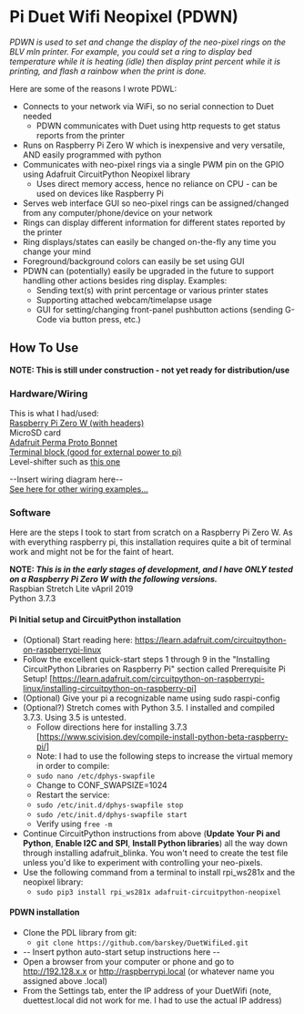 # Pi Duet Wifi Neopixel (PDWN)

_PDWN is used to set and change the display of the neo-pixel rings on the BLV mln printer. For example, you could set a ring to display bed temperature while it is heating (idle) then display print percent while it is printing, and flash a rainbow when the print is done._

Here are some of the reasons I wrote PDWL:
* Connects to your network via WiFi, so no serial connection to Duet needed
  * PDWN communicates with Duet using http requests to get status reports from the printer
* Runs on Raspberry Pi Zero W which is inexpensive and very versatile, AND easily programmed with python
* Communicates with neo-pixel rings via a single PWM pin on the GPIO using Adafruit CircuitPython Neopixel library
  * Uses direct memory access, hence no reliance on CPU - can be used on devices like Raspberry Pi
* Serves web interface GUI so neo-pixel rings can be assigned/changed from any computer/phone/device on your network
* Rings can display different information for different states reported by the printer
* Ring displays/states can easily be changed on-the-fly any time you change your mind
* Foreground/background colors can easily be set using GUI
* PDWN can (potentially) easily be upgraded in the future to support handling other actions besides ring display.
  Examples:
  * Sending text(s) with print percentage or various printer states
  * Supporting attached webcam/timelapse usage
  * GUI for setting/changing front-panel pushbutton actions (sending G-Code via button press, etc.)

## How To Use
**NOTE: This is still under construction - not yet ready for distribution/use**

### Hardware/Wiring
This is what I had/used:  
[Raspberry Pi Zero W (with headers)](https://www.adafruit.com/product/3708)  
MicroSD card  
[Adafruit Perma Proto Bonnet](https://www.adafruit.com/product/3203)  
[Terminal block (good for external power to pi)](https://www.adafruit.com/product/724)  
Level-shifter such as [this one](https://www.adafruit.com/product/735)  

--Insert wiring diagram here--  
[See here for other wiring examples...](https://learn.adafruit.com/neopixels-on-raspberry-pi/raspberry-pi-wiring)


### Software
Here are the steps I took to start from scratch on a Raspberry Pi Zero W. As with everything raspberry pi, this installation requires quite a bit of terminal work and might not be for the faint of heart.

**NOTE: _This is in the early stages of development, and I have ONLY tested on a Raspberry Pi Zero W with the following versions._**  
Raspbian Stretch Lite vApril 2019  
Python 3.7.3  

#### Pi Initial setup and CircuitPython installation
* (Optional) Start reading here: https://learn.adafruit.com/circuitpython-on-raspberrypi-linux
* Follow the excellent quick-start steps 1 through 9 in the "Installing CircuitPython Libraries on Raspberry Pi" section called Prerequisite Pi Setup! [https://learn.adafruit.com/circuitpython-on-raspberrypi-linux/installing-circuitpython-on-raspberry-pi]
* (Optional) Give your pi a recognizable name using sudo raspi-config
* (Optional?) Stretch comes with Python 3.5. I installed and compiled 3.7.3. Using 3.5 is untested.
  * Follow directions here for installing 3.7.3 [https://www.scivision.dev/compile-install-python-beta-raspberry-pi/]
  * Note: I had to use the following steps to increase the virtual memory in order to compile:
  * `sudo nano /etc/dphys-swapfile`
  * Change to CONF_SWAPSIZE=1024
  * Restart the service:
  * `sudo /etc/init.d/dphys-swapfile stop`
  * `sudo /etc/init.d/dphys-swapfile start`
  * Verify using `free -m`
* Continue CircuitPython instructions from above (**Update Your Pi and Python**, **Enable I2C and SPI**, **Install Python libraries**) all the way down through installing adafruit_blinka. You won't need to create the test file unless you'd like to experiment with controlling your neo-pixels.
* Use the following command from a terminal to install rpi_ws281x and the neopixel library:
  * `sudo pip3 install rpi_ws281x adafruit-circuitpython-neopixel`

#### PDWN installation
* Clone the PDL library from git:
  * `git clone https://github.com/barskey/DuetWifiLed.git`
* -- Insert python auto-start setup instructions here --
* Open a browser from your computer or phone and go to http://192.128.x.x or http://raspberrypi.local (or whatever name you assigned above .local)
* From the Settings tab, enter the IP address of your DuetWifi (note, duettest.local did not work for me. I had to use the actual IP address)
